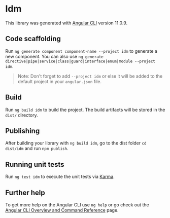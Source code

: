 # Idm

This library was generated with [Angular CLI](https://github.com/angular/angular-cli) version 11.0.9.

## Code scaffolding

Run `ng generate component component-name --project idm` to generate a new component. You can also use `ng generate directive|pipe|service|class|guard|interface|enum|module --project idm`.
> Note: Don't forget to add `--project idm` or else it will be added to the default project in your `angular.json` file. 

## Build

Run `ng build idm` to build the project. The build artifacts will be stored in the `dist/` directory.

## Publishing

After building your library with `ng build idm`, go to the dist folder `cd dist/idm` and run `npm publish`.

## Running unit tests

Run `ng test idm` to execute the unit tests via [Karma](https://karma-runner.github.io).

## Further help

To get more help on the Angular CLI use `ng help` or go check out the [Angular CLI Overview and Command Reference](https://angular.io/cli) page.
